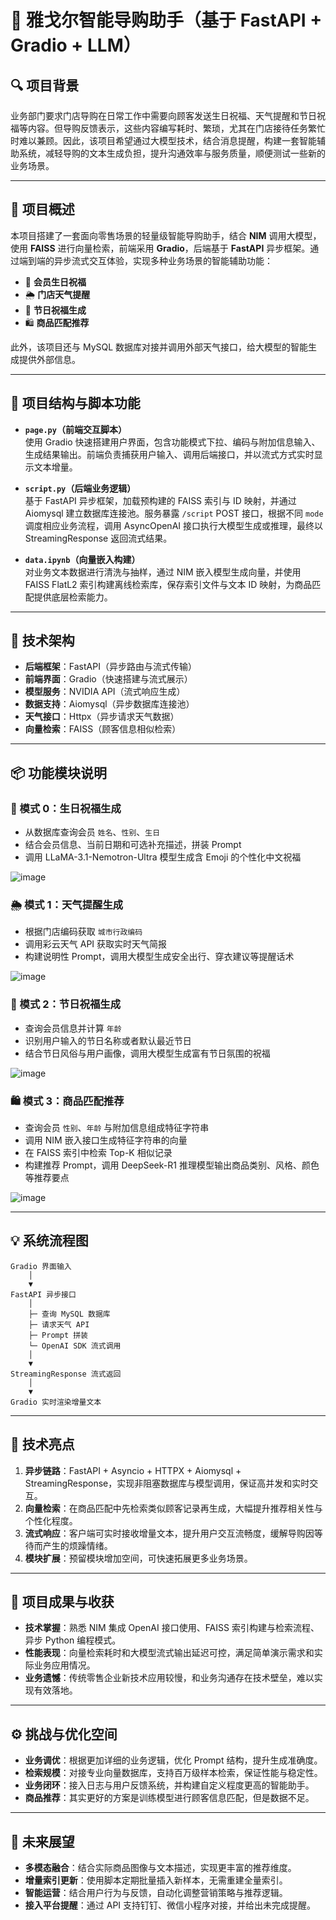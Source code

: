 # 🎁 雅戈尔智能导购助手（基于 FastAPI + Gradio + LLM）

## 🔍 项目背景

业务部门要求门店导购在日常工作中需要向顾客发送生日祝福、天气提醒和节日祝福等内容。但导购反馈表示，这些内容编写耗时、繁琐，尤其在门店接待任务繁忙时难以兼顾。因此，该项目希望通过大模型技术，结合消息提醒，构建一套智能辅助系统，减轻导购的文本生成负担，提升沟通效率与服务质量，顺便测试一些新的业务场景。

---

## 📘 项目概述

本项目搭建了一套面向零售场景的轻量级智能导购助手，结合 **NIM** 调用大模型，使用 **FAISS** 进行向量检索，前端采用 **Gradio**，后端基于 **FastAPI** 异步框架。通过端到端的异步流式交互体验，实现多种业务场景的智能辅助功能：

- 🎂 **会员生日祝福**  
- 🌦️ **门店天气提醒**  
- 🎉 **节日祝福生成**  
- 🛍️ **商品匹配推荐**  

此外，该项目还与 MySQL 数据库对接并调用外部天气接口，给大模型的智能生成提供外部信息。

---

## 📂 项目结构与脚本功能

- **`page.py`（前端交互脚本）**  
  使用 Gradio 快速搭建用户界面，包含功能模式下拉、编码与附加信息输入、生成结果输出。前端负责捕获用户输入、调用后端接口，并以流式方式实时显示文本增量。

- **`script.py`（后端业务逻辑）**  
  基于 FastAPI 异步框架，加载预构建的 FAISS 索引与 ID 映射，并通过 Aiomysql 建立数据库连接池。服务暴露 `/script` POST 接口，根据不同 `mode` 调度相应业务流程，调用 AsyncOpenAI 接口执行大模型生成或推理，最终以 StreamingResponse 返回流式结果。

- **`data.ipynb`（向量嵌入构建）**  
  对业务文本数据进行清洗与抽样，通过 NIM 嵌入模型生成向量，并使用 FAISS FlatL2 索引构建离线检索库，保存索引文件与文本 ID 映射，为商品匹配提供底层检索能力。

---

## 🔧 技术架构

- **后端框架**：FastAPI（异步路由与流式传输）  
- **前端界面**：Gradio（快速搭建与流式展示）  
- **模型服务**：NVIDIA API（流式响应生成）  
- **数据支持**：Aiomysql（异步数据库连接池）  
- **天气接口**：Httpx（异步请求天气数据）  
- **向量检索**：FAISS（顾客信息相似检索）

---

## 📦 功能模块说明

### 🎂 模式 0：生日祝福生成
- 从数据库查询会员 `姓名`、`性别`、`生日`
- 结合会员信息、当前日期和可选补充描述，拼装 Prompt  
- 调用 LLaMA-3.1-Nemotron-Ultra 模型生成含 Emoji 的个性化中文祝福

![image](https://github.com/user-attachments/assets/e334017a-9f3b-4f99-b559-32c01bcfc342)


### 🌦️ 模式 1：天气提醒生成
- 根据门店编码获取 `城市行政编码`  
- 调用彩云天气 API 获取实时天气简报  
- 构建说明性 Prompt，调用大模型生成安全出行、穿衣建议等提醒话术

![image](https://github.com/user-attachments/assets/11575301-f69c-4c4a-950e-094c099b40ea)


### 🎉 模式 2：节日祝福生成
- 查询会员信息并计算 `年龄` 
- 识别用户输入的节日名称或者默认最近节日  
- 结合节日风俗与用户画像，调用大模型生成富有节日氛围的祝福

![image](https://github.com/user-attachments/assets/4b57af90-51ac-4ed5-9d18-dda64c059f8f)


### 🛍️ 模式 3：商品匹配推荐
- 查询会员 `性别`、`年龄` 与附加信息组成特征字符串  
- 调用 NIM 嵌入接口生成特征字符串的向量 
- 在 FAISS 索引中检索 Top-K 相似记录  
- 构建推荐 Prompt，调用 DeepSeek-R1 推理模型输出商品类别、风格、颜色等推荐要点

![image](https://github.com/user-attachments/assets/2c6cee23-259c-4ee7-9d8e-dd81aadb65a1)


---

## 💡 系统流程图

```text
Gradio 界面输入
    │
    ▼
FastAPI 异步接口
    │
    ├─ 查询 MySQL 数据库
    ├─ 请求天气 API
    ├─ Prompt 拼装 
    └─ OpenAI SDK 流式调用
    │
    ▼
StreamingResponse 流式返回
    │
    ▼
Gradio 实时渲染增量文本
```

---

## 🧠 技术亮点

1. **异步链路**：FastAPI + Asyncio + HTTPX + Aiomysql + StreamingResponse，实现非阻塞数据库与模型调用，保证高并发和实时交互。  
2. **向量检索**：在商品匹配中先检索类似顾客记录再生成，大幅提升推荐相关性与个性化程度。  
3. **流式响应**：客户端可实时接收增量文本，提升用户交互流畅度，缓解导购因等待而产生的烦躁情绪。  
4. **模块扩展**：预留模块增加空间，可快速拓展更多业务场景。

---

## 🎯 项目成果与收获

- **技术掌握**：熟悉 NIM 集成 OpenAI 接口使用、FAISS 索引构建与检索流程、异步 Python 编程模式。  
- **性能表现**：向量检索耗时和大模型流式输出延迟可控，满足简单演示需求和实际业务应用情况。
- **业务遗憾**：传统零售企业新技术应用较慢，和业务沟通存在技术壁垒，难以实现有效落地。

---

## ⚙️ 挑战与优化空间

- **业务调优**：根据更加详细的业务逻辑，优化 Prompt 结构，提升生成准确度。  
- **检索规模**：对接专业向量数据库，支持百万级样本检索，保证性能与稳定性。  
- **业务闭环**：接入日志与用户反馈系统，并构建自定义程度更高的智能助手。
- **商品推荐**：其实更好的方案是训练模型进行顾客信息匹配，但是数据不足。

---

## 🚀 未来展望

- **多模态融合**：结合实际商品图像与文本描述，实现更丰富的推荐维度。  
- **增量索引更新**：使用脚本定期批量插入新样本，无需重建全量索引。  
- **智能运营**：结合用户行为与反馈，自动化调整营销策略与推荐逻辑。
- **接入平台提醒**：通过 API 支持钉钉、微信小程序对接，并给出未完成提醒。  

